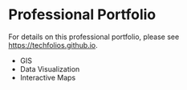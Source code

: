 # Professional Portfolio

For details on this professional portfolio, please see https://techfolios.github.io.
- GIS
- Data Visualization
- Interactive Maps
